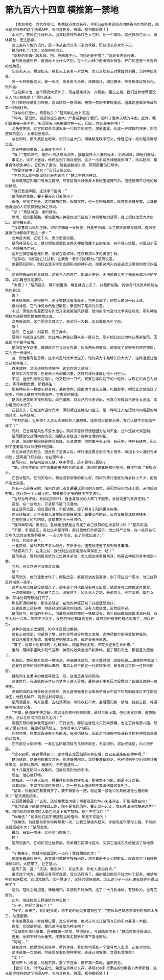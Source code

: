 # 第九百六十四章 横推第一禁地
        【告知书友，时代在变化，免费站点难以长存，手机app多书源站点切换看书大势所趋，站长给你推荐的这个换源APP，听书音色多、换源、找书都好使！】
       山地中，楚风在捡战利品，当拿起巫神的赤红色大弓时，他一个踉跄，突然摔倒在地上，身体颤动，无法起身。
       这上面有可怕的诅咒，是一件从古代流传下来的兵器，历经漫长岁月而不灭。
       楚风挣扎了几次，又摔倒在地上。
       “巫神的东西也敢乱碰，呵，胆魄真不小，可惜还是中招了。”远处有声音传来。
       虽然是地底世界，但跟地上没什么区别，在一片山林中走出两头神兽，开口的正是一头雪白的龙角兽。
       它宛若天马，雪白如玉，在其头上长着一对龙角，而且双肋有三对雪白的羽翼，流转神级能量。
       另一头神兽很高大，是一头犼，周身皮毛乌黑，体魄强壮，阔口獠牙，神兽躯体绽放乌光，很凶猛。
       “立刻解决他，这个阴灵太恐怖了，现在是难得的一次机会，错过之后，我们这片世界便没有人可以制衡他！”黑犼说道。
       它们都已经进化为神兽，各自统驭一座深渊，离第一禁地不算很遥远，因此这里爆发神战后第一时间赶来。
       “我与你们无仇，真要动手？”楚风躺在地上问道。
       “呵呵，是没仇，但是你这么强大，严重威胁到了我们，破坏了整片天地的平衡。此外，我们跟朱雀一脉不睦，听闻那头小朱雀跟你在一起，因此，你还是去死吧！”
       龙角兽笑道，在它的双角间爆发出一片刺目的光芒，那是雷霆，化成一杆璀璨的神矛，刺向楚风的眉心，上来就是绝杀。
       与此同时，那头黑犼也咆哮，张开血盆大口，满嘴都是秩序符文，像是汪洋一般向楚风席卷过去。
       两头神兽很果断，上来就下杀手！
       “唉！”楚风叹气，嗖的一声从原地消失，接着展开小六道时光术，剑光如虹，跟他们激战。
       事实上，谈不上激战，他现在到了神将级别，这才一出手两头神兽就惊惧了，吼叫起来，接着身体喷出神血，它们负了重伤，险些被割掉头颅，颈项那里伤口可怖。
       “你是佯装中了诅咒？”它们又惊又怒。
       “不然怎么能判断出你们是否该杀？”楚风平静地开口。
       他早就感应到暗中有神在窥视，尽管这两头神兽身上有秘宝遮掩气机，但还是瞒不过他的敏锐神觉。
       “我们愿意降服，还请手下留情！”
       楚风略作犹豫，要不要带它们去阴间？
       很快，他摇了摇头，这可是两位神，很难掌控，他一旦稍有疏忽，就可能会被反噬，尤其是他身边的人可没有到达神之领域。
       “杀！”黑犼叫道，激烈搏杀。
       然而，现实很残酷，哪怕是两头神兽也远不敌到了神将境地的楚风，身上很快出现大片伤口，即将被斩杀。
       “我愿意成为你的坐骑，试想你骑着一头神兽，行走于世间，众生都会震撼与膜拜，连凶兽高原的神都做不到这一步！”
       龙角兽大喊，它低下头，表示愿意臣服。
       楚风并没有心动，他分明能感受到这两头神兽隐藏下去的杀意，并不甘心臣服，只是迫于压力，不想被杀而已。
       这种坐骑留着也是后患，他现在刚成神，还没有那么多的御兽手段。
       “这样吧，你们逃亡试试看，让我看一看你们的脚力。”楚风说道。
       他要回归阴间，然后去混沌宇宙去跟阳间的神开战，如果这两头凶兽速度足够快倒也可以留下。
       两头神兽闻言转身就跑，这是合力的逃亡，能遁走更好，无法逃离大不了先低头成为他的坐骑，以后再想办法袭杀。
       “太慢了！”楚风摇头，展开剑翼后，瞬息就追上来了，并截断前路，仿佛有时光碎片缭绕在他的身边。
       轰！
       黑犼很果断，也很硬气，还没等楚风有所表示，它先自爆了，想拉上楚风一起上路。
       身为神兽，它的神觉自然也很敏锐，察觉到了楚风的杀意。
       不过，黑色的能量团没有扩散开来就被楚风禁锢，他动用小六道时光术疯狂吸收，所有神性颗粒与道祖物质都被席卷过去。
       龙角兽骇然，这个阴灵太强大了，高他们一大截，连自爆都杀不了他。
       噗！
       最终，它也被一剑枭首，死于非命。
       既然不可能真正归附，而且两头神兽还跟朱雀一脉有仇，刚开始赶到此地时还想杀楚风，因此他下手毫不留情。
       楚风盘坐在这里，被银白光芒与乌光包裹，斩杀两头神兽后，他吸收了足够多的神性物质，实力进一步增长。
       这一刻他竟有些恐惧，这小六道时光术太逆天，他的实力未免增长的太快了，这种速度让他自己都害怕了。
       百年成神，又闯进神将领域中，这实在惊世骇俗！
       楚风实力在变强，但是他心头却很沉重，这样的成长速度让他十分担心。
       不过，当想到破败之路后，他又轻出一口气，观察在体内栽下的一粒种，以现在的自己为异土，等待神胎出世，新我再生！
       那粒种宛若一颗微小的金丹，悬在体内，跟血肉与魂光交融，扎根那里，明显比之前灿烂了很多，得到大量神性物质滋养，它表现的极佳。
       楚风走进禁地中找到石狐，向它请教，将自己的忧虑说出，他真心觉得自己进化太迅猛，实力增加的太快了。
       石狐点头，它知道六道时光术，深刻明白这种法门逆天，是一种可让人在短时间内崛起的可怕异术，有些妖邪。
       “不然的话，当年那个人怎么会被称作六道邪尊，连阳间大能都忌惮，有几人联手将他给干掉了！”
       同时，它告诉楚风也不要太担心，阴间宇宙修行慢是因为法则不全，此外还被大渊压制。
       楚风跟他说过阴间的情况，瘸腿天尊做出了各种合理的判断。
       它说，阴间的极限就是映照巅峰，无法成神，同时由于有上限，有压制，秩序有缺等，因此到了圣者层次以后便修行困难。
       而在异域法则较全，因此到了圣者以后，修行速度要比阴间快上很多，再加上小六道时光术相助，楚风能飞跃前进，也在预料中。
       楚风问它，在阳间法则无缺，秩序尽显，是不是修行更快？
       “嗯，你所在的阴间宇宙算是末法时代的演绎，阳间的确算是修行圣地，秩序完善。”石狐点头。
       它告诉楚风，任何天地中，都远没有想象的那么好，阳间的修行速度的确会快上不少，但也不会太离谱。
       但有一点是肯定的，阳间的进化者普遍要比阴间的人强大，是因为阳间大道无损，天地规则密集，这让每一个人破关时，都要接受更多的秩序符文洗礼。
       “当然也有坏处，比如在阳间时，连金身层次的人都飞不起来，会被完善的秩序压制。”
       甚至，在一些地方，亚圣都不能飞天遁地。
       这让楚风无语，但也很好奇，不断请教，想了解关于阳间更多的事。
       他已经知道，连圣者都无法在阳间毁掉星球，真要动手的话，反而会被星球意志抹杀！
       在规则强大的的阳间，星球意志会十分可怕。
       “我听闻阳间广袤无边，各族也是栖居在专属于自己族群的生命星球上吗？”楚风问道。
       “不是，宇宙星空，各处生命星球等，都只是他们的菜园子，出土特产之地，在一些存在亿万年久远的古老族群眼中，一点也不珍贵，去了你就知道了。”
       然后，它就不说了。
       一番交谈，虽然石狐不怎么配合，不愿多说，但楚风还是了解到很多事情。
       “终要离开了，在走之前，我分别去凶兽高原与深渊走上一趟！”
       楚风离去，既然凶兽高原的三位神来杀他，怎么能这样直接离开，他要去神祇的家中搜刮一番。
       当然，他自然也不会放过深渊。
       嗖！
       楚风消失，他的速度太快了，撕裂虚空，直接抵达凶兽高原，到了现在这个层次，他已经算是异域第一高手。
       这片天地也算是没落很久了，很多是个时代都没有神王出现，他现在可以睥睨这片世界。
       一切都很顺利，楚风来了之后，没有抗手，如入无人之境，长驱而入，他将武神、暗月女神、巫神的洞府都给打开了。
       那些所谓的神仆，那些追随者，在他的神威压制下只能瑟瑟发抖。
       凶兽高原上还有神，但是已经知道他的战绩，没有人敢站出，反而很不安。
       楚风叹气，相当的不开心，他最想采摘的神药一株都没有，百年前凶兽高原跟深渊开战，双方大战十几年，殒落不少高手，没死的神也都身负重伤，最终将所有神药都给采摘了，用以疗伤。
       这种东西生长太缓慢，如今才是冒出嫩芽。
       他有心给挖走，但是想了想，这片世界诡异物质太浓郁，连神药都可能带着那种属性。
       他自己服食无所谓，真要栽种到地球上去，或许会带来危害。
       “算了，地球上也有神药，也有神树，随着天地复苏，终究会逐渐生长出来。”
       当然，阴间宇宙缺少阳气滋养，神药的效果远远不如异域，至于跟阳间比，那就差的更远了。
       到最后，楚风意外发现一卷经法，仔细研读过后，他大喜过望，这疑似是……道族的呼吸法！
       这是在武神的洞府中翻出来的，事实上也不是这一代武神所得，是昔日远古的一位神祇所留。
       就如同朱雀巢中的佛族呼吸法一般，这也是类似的机缘。
       远古时代，有道族的天才从大梦净土进入异域，最终迫于生死压力投靠给了凶兽高原的一位神王。
       须知阴间的上限导致无法成神，因此道族强者在自家弟子魂光中留下的禁制根本拦不住那位神王，他轻易破开，得到这种呼吸法。
       楚风很振奋，离开这里，去扫荡深渊，可惜收获不大，最后回归第一禁地，找到石狐，将道族呼吸法给它看。
       “不错，是道族不传之秘，可以让你修行到映照境，虽然只是上篇，但也无比珍贵。道族吸法啊，足以在阳间排在前几名内！”
       瘸腿天尊的眼神竟有些灿烂，石目发光，哪怕这卷经文只到映照境，也让它非常感兴趣，研究了很长时间，最后帮楚风修正，改掉其中几个缺陷。
       它的师傅，原本就跟道族关系匪浅，有密切联系，因此对与道族呼吸法有关的各种残篇收录的非常多。
       它的那位大能师傅，一直在钻研最顶级的几种呼吸法，无法得到，却始终渴望，内心很矛盾。
       “想不到啊，在这里得到了，原本我还想回归阴间宇宙后，自己去道族取到手中呢。”
       楚风感叹，这是他的真实念头，他准备去阳间，自然要准备充足，已经得到不少阴间的顶级呼吸法，如亚仙族的、佛族的、不死蚕族的……
       有十几篇是阳间人收集的，但最后落到他的手中。
       现在，他心情舒畅。
       他知道，一旦进入阳间，想要得到各族的呼吸法，那根本不可能，都是不传之秘。
       与其如此，不如在阴间时多努力，将一些无上道统的呼吸法残篇收集到手。
       “前辈，你看我们都要离开了，要不再努力一把，将这第一禁地中的其他造化也搜刮出来？”楚风满脸赔笑。
       石狐黑着脸道：“去死，还想拿我当肉盾？再者说是你与小朱雀离去，不包括我在内！”
       “我岂能丢下前辈你独自上路，那不是我的风格，要走就一起走，我有办法带你脱离这片牢笼，哪怕你的师尊那位大能在你身上布下禁制，也拦不住我们！”
       “你确信？”如果说石狐不想摆脱这种宿命，那是不可能的！
       “我确信，前提是前辈你得再帮我一次，让我足够强大起来，才能有底气带你上路，不然的话我把握不大！”楚风忽悠。
       最后，石狐一咬牙，又给他当肉盾了。
       砰！
       楚风没客气，仔细研究过地势后，简单跟石狐探讨完毕，又将它当成石头给砸进了禁地深处。
       “小兔崽子，你就不能给温和一点吗？我真想拍死你！”
       瘸腿天尊满脸黑气，总觉得他像是在投石问路，那可真是不走心的砸出，就跟拿它当石锤砸神核似的，太随意了，让它怄火。
       楚风干笑，道：“失误，我走神了，有些失手，你老人家担待点。”
       最终这个地方，瘸腿天尊闷哼连连，没办法矜持了，痛的最后都忍不住大叫了起来，被禁地中的秩序猛攻，它诅咒楚风，太不厚道了，说好的很快结束，怎么这小子一头扎进去就舍不得出来了？
       最后，楚风心跳加速，满载而归，采摘到五株神药，捡了二十几枚神核，有残缺的，也有完好的。
       此外，他还捡到三颗破损的神王核！
       “小子，你好了没有？！”
       “好了，出来了，我们赶紧走，再不走的话就要遭报应了！”楚风自己都感觉得到的东西太多了，怕遭雷劈。
       小朱雀更是在一旁目瞪口呆，这么多神核，绝对又可以让楚风与它的实力暴涨一大截。
       甚至，它很是怀疑，楚风该不会成为神王吧？
       “异域百年修行落幕，吾横推第一禁地，尽得造化，今日踏天而去！”楚风在那里装深沉。
       但是，他却不时抬头看天，还真怕莫名其妙的降下雷电劈他。
       “呵呵……”
       就在这时，他骤然听到笑声，霍的转身，看到禁地深处一个驼背老人出现，正在对他笑。
       这不是第一次见到，可是现在看到那种笑容，还是让他发瘆，觉得毛骨悚然！
       “走！”
       楚风带上小朱雀，背起石狐，撒丫子狂奔，离开第一禁地，遁天而去。
       【告知书友，时代在变化，免费站点难以长存，手机app多书源站点切换看书大势所趋，站长给你推荐的这个换源APP，听书音色多、换源、找书都好使！】
